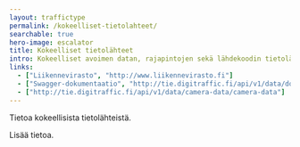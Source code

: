 ```yaml
---
layout: traffictype
permalink: /kokeelliset-tietolahteet/
searchable: true
hero-image: escalator
title: Kokeelliset tietolähteet
intro: Kokeelliset avoimen datan, rajapintojen sekä lähdekoodin tietolähteet.
links:
  - ["Liikennevirasto", "http://www.liikennevirasto.fi"]
  - ["Swagger-dokumentaatio", "http://tie.digitraffic.fi/api/v1/data/documentation/swagger-ui.html#/data"]
  - ["http://tie.digitraffic.fi/api/v1/data/camera-data/camera-data"]
---
```


Tietoa kokeellisista tietolähteistä.

Lisää tietoa.